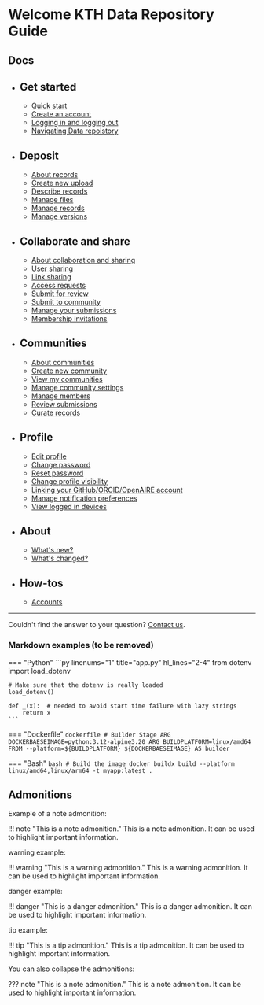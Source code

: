 # Welcome KTH Data Repository Guide

## Docs


<div class="grid cards" markdown>

- ## Get started

    - [Quick start](#)
    - [Create an account](#)
    - [Logging in and logging out](#)
    - [Navigating Data repoistory](#)

- ## Deposit

    - [About records](#)
    - [Create new upload](#)
    - [Describe records](#)
    - [Manage files](#)
    - [Manage records](#)
    - [Manage versions](#)

- ## Collaborate and share

    - [About collaboration and sharing](#)
    - [User sharing](#)
    - [Link sharing](#)
    - [Access requests](#)
    - [Submit for review](#)
    - [Submit to community](#)
    - [Manage your submissions](#)
    - [Membership invitations](#)

- ## Communities

    - [About communities](#)
    - [Create new community](#)
    - [View my communities](#)
    - [Manage community settings](#)
    - [Manage members](#)
    - [Review submissions](#)
    - [Curate records](#)

- ## Profile

    - [Edit profile](#)
    - [Change password](#)
    - [Reset password](#)
    - [Change profile visibility](#)
    - [Linking your GitHub/ORCID/OpenAIRE account](#)
    - [Manage notification preferences](#)
    - [View logged in devices](#)

- ## About

    - [What's new?](#)
    - [What's changed?](#)

- ## How-tos

    - [Accounts](#)
</div>


---

Couldn't find the answer to your question? [Contact us](https://www.kth.se/om/fakta).


### Markdown examples (to be removed)


=== "Python"
    ```py linenums="1" title="app.py" hl_lines="2-4"
    from dotenv import load_dotenv

    # Make sure that the dotenv is really loaded
    load_dotenv()

    def _(x):  # needed to avoid start time failure with lazy strings
        return x
    ```

=== "Dockerfile"
    ```dockerfile
    # Builder Stage
    ARG DOCKERBAESEIMAGE=python:3.12-alpine3.20
    ARG BUILDPLATFORM=linux/amd64
    FROM --platform=${BUILDPLATFORM} ${DOCKERBAESEIMAGE} AS builder
    ```

=== "Bash"
    ```bash
    # Build the image
    docker buildx build --platform linux/amd64,linux/arm64 -t myapp:latest .
    ```

## Admonitions

Example of a note admonition:

!!! note "This is a note admonition."
    This is a note admonition. It can be used to highlight important information.

warning example:

!!! warning "This is a warning admonition."
    This is a warning admonition. It can be used to highlight important information.

danger example:

!!! danger "This is a danger admonition."
    This is a danger admonition. It can be used to highlight important information.

tip example:

!!! tip "This is a tip admonition."
    This is a tip admonition. It can be used to highlight important information.


You can also collapse the admonitions:

??? note "This is a note admonition."
    This is a note admonition. It can be used to highlight important information.